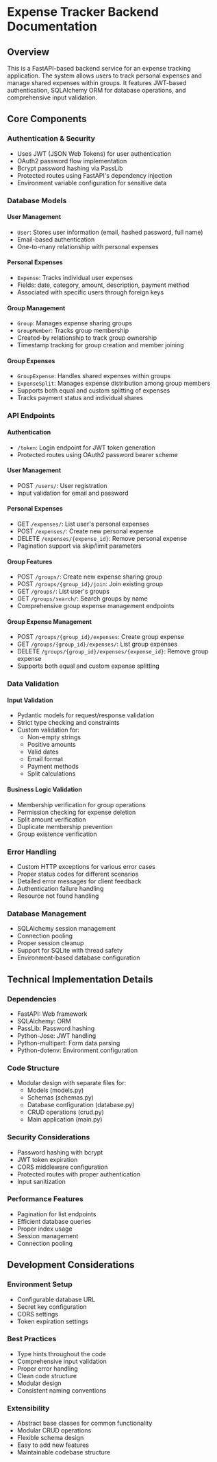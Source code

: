 # Expense Tracker Backend Documentation

## Overview
This is a FastAPI-based backend service for an expense tracking application. The system allows users to track personal expenses and manage shared expenses within groups. It features JWT-based authentication, SQLAlchemy ORM for database operations, and comprehensive input validation.

## Core Components

### Authentication & Security
- Uses JWT (JSON Web Tokens) for user authentication
- OAuth2 password flow implementation
- Bcrypt password hashing via PassLib
- Protected routes using FastAPI's dependency injection
- Environment variable configuration for sensitive data

### Database Models

#### User Management
- `User`: Stores user information (email, hashed password, full name)
- Email-based authentication
- One-to-many relationship with personal expenses

#### Personal Expenses
- `Expense`: Tracks individual user expenses
- Fields: date, category, amount, description, payment method
- Associated with specific users through foreign keys

#### Group Management
- `Group`: Manages expense sharing groups
- `GroupMember`: Tracks group membership
- Created-by relationship to track group ownership
- Timestamp tracking for group creation and member joining

#### Group Expenses
- `GroupExpense`: Handles shared expenses within groups
- `ExpenseSplit`: Manages expense distribution among group members
- Supports both equal and custom splitting of expenses
- Tracks payment status and individual shares

### API Endpoints

#### Authentication
- `/token`: Login endpoint for JWT token generation
- Protected routes using OAuth2 password bearer scheme

#### User Management
- POST `/users/`: User registration
- Input validation for email and password

#### Personal Expenses
- GET `/expenses/`: List user's personal expenses
- POST `/expenses/`: Create new personal expense
- DELETE `/expenses/{expense_id}`: Remove personal expense
- Pagination support via skip/limit parameters

#### Group Features
- POST `/groups/`: Create new expense sharing group
- POST `/groups/{group_id}/join`: Join existing group
- GET `/groups/`: List user's groups
- GET `/groups/search/`: Search groups by name
- Comprehensive group expense management endpoints

#### Group Expense Management
- POST `/groups/{group_id}/expenses`: Create group expense
- GET `/groups/{group_id}/expenses/`: List group expenses
- DELETE `/groups/{group_id}/expenses/{expense_id}`: Remove group expense
- Supports both equal and custom expense splitting

### Data Validation

#### Input Validation
- Pydantic models for request/response validation
- Strict type checking and constraints
- Custom validation for:
  - Non-empty strings
  - Positive amounts
  - Valid dates
  - Email format
  - Payment methods
  - Split calculations

#### Business Logic Validation
- Membership verification for group operations
- Permission checking for expense deletion
- Split amount verification
- Duplicate membership prevention
- Group existence verification

### Error Handling
- Custom HTTP exceptions for various error cases
- Proper status codes for different scenarios
- Detailed error messages for client feedback
- Authentication failure handling
- Resource not found handling

### Database Management
- SQLAlchemy session management
- Connection pooling
- Proper session cleanup
- Support for SQLite with thread safety
- Environment-based database configuration

## Technical Implementation Details

### Dependencies
- FastAPI: Web framework
- SQLAlchemy: ORM
- PassLib: Password hashing
- Python-Jose: JWT handling
- Python-multipart: Form data parsing
- Python-dotenv: Environment configuration

### Code Structure
- Modular design with separate files for:
  - Models (models.py)
  - Schemas (schemas.py)
  - Database configuration (database.py)
  - CRUD operations (crud.py)
  - Main application (main.py)

### Security Considerations
- Password hashing with bcrypt
- JWT token expiration
- CORS middleware configuration
- Protected routes with proper authentication
- Input sanitization

### Performance Features
- Pagination for list endpoints
- Efficient database queries
- Proper index usage
- Session management
- Connection pooling

## Development Considerations

### Environment Setup
- Configurable database URL
- Secret key configuration
- CORS settings
- Token expiration settings

### Best Practices
- Type hints throughout the code
- Comprehensive input validation
- Proper error handling
- Clean code structure
- Modular design
- Consistent naming conventions

### Extensibility
- Abstract base classes for common functionality
- Modular CRUD operations
- Flexible schema design
- Easy to add new features
- Maintainable codebase structure